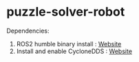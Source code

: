 # puzzle-solver-robot


Dependencies:
1. ROS2 humble binary install : [Website](https://docs.ros.org/en/humble/Installation/Ubuntu-Install-Debians.html#ubuntu-debian)
2. Install and enable CycloneDDS : [Website](https://docs.ros.org/en/humble/Installation/DDS-Implementations/Working-with-Eclipse-CycloneDDS.html#eclipse-cyclone-dds)